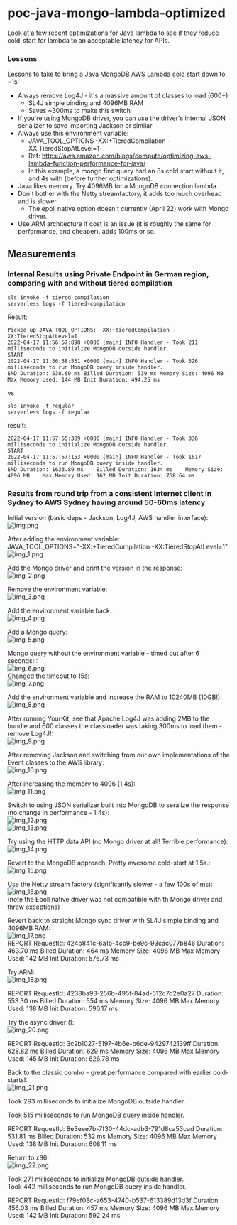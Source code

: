 # poc-java-mongo-lambda-optimized
Look at a few recent optimizations for Java lambda to see if they reduce cold-start for lambda to an acceptable latency for APIs.

### Lessons
Lessons to take to bring a Java MongoDB AWS Lambda cold start down to ~1s:  
- Always remove Log4J - it's a massive amount of classes to load (600+)
  - SL4J simple binding and 4096MB RAM
  - Saves ~300ms to make this switch
- If you're using MongoDB driver, you can use the driver's internal JSON serializer to save importing Jackson or similar
- Always use this environment variable:
  - JAVA_TOOL_OPTIONS	-XX:+TieredCompilation -XX:TieredStopAtLevel=1 
  - Ref: https://aws.amazon.com/blogs/compute/optimizing-aws-lambda-function-performance-for-java/
  - In this example, a mongo find query had an 8s cold start without it, and 4s with (before further optimizations).
- Java likes memory. Try 4096MB for a MongoDB connection lambda.
- Don't bother with the Netty streamfactory, it adds too much overhead and is slower
  - The epoll native option doesn't currently (April 22) work with Mongo driver.
- Use ARM architecture if cost is an issue (it is roughly the same for performance, and cheaper). adds 100ms or so.

## Measurements 

### Internal Results using Private Endpoint in German region, comparing with and without tiered compilation

`sls invoke -f tiered-compilation`  
`serverless logs -f tiered-compilation`  

Result:
```shell
Picked up JAVA_TOOL_OPTIONS: -XX:+TieredCompilation -XX:TieredStopAtLevel=1
2022-04-17 11:56:57:898 +0000 [main] INFO Handler - Took 211 milliseconds to initialize MongoDB outside handler.
START
2022-04-17 11:56:58:531 +0000 [main] INFO Handler - Took 526 milliseconds to run MongoDB query inside handler.
END Duration: 538.60 ms	Billed Duration: 539 ms	Memory Size: 4096 MB	Max Memory Used: 144 MB	Init Duration: 494.25 ms
```

vs

`sls invoke -f regular`  
`serverless logs -f regular`  

result:
```shell
2022-04-17 11:57:55:389 +0000 [main] INFO Handler - Took 336 milliseconds to initialize MongoDB outside handler.
START
2022-04-17 11:57:57:153 +0000 [main] INFO Handler - Took 1617 milliseconds to run MongoDB query inside handler.
END Duration: 1633.89 ms	Billed Duration: 1634 ms	Memory Size: 4096 MB	Max Memory Used: 162 MB	Init Duration: 758.64 ms
```

### Results from round trip from a consistent Internet client in Sydney to AWS Sydney having around 50-60ms latency  

Initial version (basic deps - Jackson, Log4J, AWS handler interface):  
![img.png](img.png)

After adding the environment variable:  
JAVA_TOOL_OPTIONS="-XX:+TieredCompilation -XX:TieredStopAtLevel=1"  
![img_1.png](img_1.png)

Add the Mongo driver and print the version in the response:  
![img_2.png](img_2.png)

Remove the environment variable:  
![img_3.png](img_3.png)

Add the environment variable back:  
![img_4.png](img_4.png)

Add a Mongo query:  
![img_5.png](img_5.png)

Mongo query without the environment variable - timed out after 6 seconds!!:  
![img_6.png](img_6.png)  
Changed the timeout to 15s:  
![img_7.png](img_7.png)

Add the environment variable and increase the RAM to 10240MB (10GB!):  
![img_8.png](img_8.png)

After running YourKit, see that Apache Log4J was adding 2MB to the bundle and 600 classes the classloader was taking 300ms to load them - remove Log4J!:  
![img_9.png](img_9.png)

After removing Jackson and switching from our own implementations of the Event classes to the AWS library:    
![img_10.png](img_10.png)

After increasing the memory to 4096 (1.4s):  
![img_11.png](img_11.png)

Switch to using JSON serializer built into MongoDB to seralize the response (no change in performance - 1.4s):  
![img_12.png](img_12.png)    
![img_13.png](img_13.png)  

Try using the HTTP data API (no Mongo driver at all! Terrible performance):  
![img_14.png](img_14.png)

Revert to the MongoDB approach. Pretty awesome cold-start at 1.5s.:  
![img_15.png](img_15.png)

Use the Netty stream factory (significantly slower - a few 100s of ms):  
![img_16.png](img_16.png)  
(note the Epoll native driver was not compatible with th Mongo driver and threw exceptions)  

Revert back to straight Mongo sync driver with SL4J simple binding and 4096MB RAM:  
![img_17.png](img_17.png)  
REPORT RequestId: 424b841c-6a1b-4cc9-be9c-93cac077b846	Duration: 463.70 ms	Billed Duration: 464 ms	Memory Size: 4096 MB	Max Memory Used: 142 MB	Init Duration: 576.73 ms

Try ARM:  
![img_18.png](img_18.png)  

REPORT RequestId: 4238ba93-256b-495f-84ad-512c7d2e0a27	Duration: 553.30 ms	Billed Duration: 554 ms	Memory Size: 4096 MB	Max Memory Used: 138 MB	Init Duration: 590.17 ms

Try the async driver ():  
![img_20.png](img_20.png)  

REPORT RequestId: 3c2b1027-5197-4b6e-b6de-9429742139ff	Duration: 628.82 ms	Billed Duration: 629 ms	Memory Size: 4096 MB	Max Memory Used: 145 MB	Init Duration: 626.78 ms  

Back to the classic combo - great performance compared with earlier cold-starts!:  
![img_21.png](img_21.png)  


Took 293 milliseconds to initialize MongoDB outside handler.

Took 515 milliseconds to run MongoDB query inside handler.

REPORT RequestId: 8e3eee7b-7f30-44dc-adb3-791d8ca53cad	Duration: 531.81 ms	Billed Duration: 532 ms	Memory Size: 4096 MB	Max Memory Used: 138 MB	Init Duration: 608.11 ms

Return to x86:  
![img_22.png](img_22.png)  

Took 271 milliseconds to initialize MongoDB outside handler.  
Took 442 milliseconds to run MongoDB query inside handler.  

REPORT RequestId: f79ef08c-a653-4740-b537-613389d13d3f	Duration: 456.03 ms	Billed Duration: 457 ms	Memory Size: 4096 MB	Max Memory Used: 142 MB	Init Duration: 592.24 ms